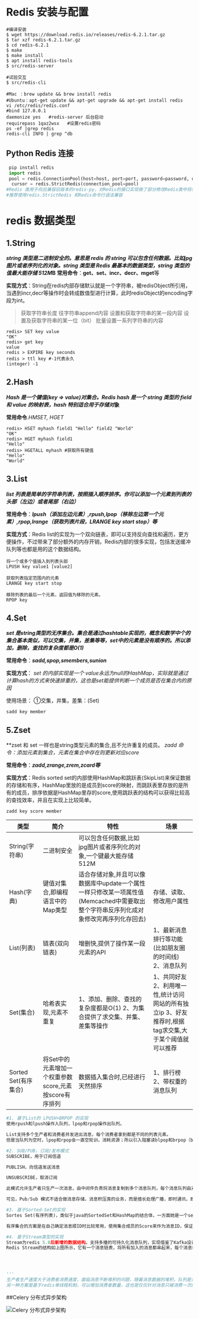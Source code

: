 # Redis 安装与配置

```shell
#编译安装
$ wget https://download.redis.io/releases/redis-6.2.1.tar.gz
$ tar xzf redis-6.2.1.tar.gz
$ cd redis-6.2.1
$ make
$ make install
$ apt install redis-tools
$ src/redis-server

#试验交互
$ src/redis-cli

#Mac ：brew update && brew install redis
#Ubuntu：apt-get update && apt-get upgrade && apt-get install redis
vi /etc/redis/redis.conf 
#bind 127.0.0.1
daemonize yes   #redis-server 后台启动
requirepass 1qaz2wsx   #设置redis密码
ps -ef |grep redis
redis-cli INFO | grep ^db
```



## Python Redis 连接

```python
 pip install redis
 import redis
 pool = redis.ConnectionPool(host=host, port=port, password=password, db=db, decode_responses=True) #decode_responses 防止中文编码乱码
  cursor = redis.StrictRedis(connection_pool=pool) 
#Redis 类用于向后兼容旧版本的redis-py，对Redis的接口实现做了部分修改Redis类中将参数num和value的顺序交换了
#推荐使用redis.StrictRedis 和Redis命令行语法兼容
```



# redis 数据类型

## 1.String  
***string 类型是二进制安全的。意思是 redis 的 string 可以包含任何数据。比如jpg图片或者序列化的对象。string 类型是 Redis 最基本的数据类型，string 类型的值最大能存储 512M*B**
**常用命令**：**get、set、incr、decr、mget**等

**实现方式**：String在redis内部存储默认就是一个字符串，被redisObject所引用，当遇到incr,decr等操作时会转成数值型进行计算，此时redisObject的encoding字段为int。

> 获取字符串长度
> 往字符串append内容
> 设置和获取字符串的某一段内容
> 设置及获取字符串的某一位（bit）
> 批量设置一系列字符串的内容

```redis
redis> SET key value
"OK"
redis> get key
value
redis > EXPIRE key seconds
redis > ttl key #-1代表永久
(integer) -1
```



## 2.Hash
***Hash 是一个键值(key => value)对集合。Redis hash 是一个 string 类型的 field 和 value 的映射表，hash 特别适合用于存储对*象**

**常用命令**.*HMSET, HGET*

```redis
redis> HSET myhash field1 "Hello" field2 "World"
"OK"
redis> HGET myhash field1
"Hello"
redis> HGETALL myhash #获取所有键值
"Hello"
"World"
```





## 3.List

***list 列表是简单的字符串列表，按照插入顺序排序。你可以添加一个元素到列表的头部（左边）或者尾部（右边）***

**常用命令**：***lpush（添加左边元素）,rpush,lpop（移除左边第一个元素）,rpop,lrange（获取列表片段，LRANGE key start stop）等***

**实现方式**：Redis list的实现为一个双向链表，即可以支持反向查找和遍历，更方便操作，不过带来了部分额外的内存开销，Redis内部的很多实现，包括发送缓冲队列等也都是用的这个数据结构。

```redis
将一个或多个值插入到列表头部
LPUSH key value1 [value2] 

获取列表指定范围内的元素
LRANGE key start stop 

移除列表的最后一个元素，返回值为移除的元素。
RPOP key 
```



## 4.Set

***set 是string类型的无序集合。集合是通过hashtable实现的，概念和数学中个的集合基本类似，可以交集，并集，差集等等，set中的元素是没有顺序的。所以添加，删除，查找的复杂度都是O(1)***

**常用命令**：***sadd,spop,smembers,sunion***

**实现方式**： *set 的内部实现是一个 value永远为null的HashMap，实际就是通过计算hash的方式来快速排重的，这也是set能提供判断一个成员是否在集合内的原因*

使用场景： ①交集，并集，差集：(Set)

```redis
sadd key member
```



## 5.Zset

**zset 和 set 一样也是string类型元素的集合,且不允许重复的成员。 *zadd 命令：*添加元素到集合，元素在集合中存在则更新对应score**

**常用命令**：***zadd,zrange,zrem,zcard等***

**实现方式**：Redis sorted set的内部使用HashMap和跳跃表(SkipList)来保证数据的存储和有序，HashMap里放的是成员到score的映射，而跳跃表里存放的是所有的成员，排序依据是HashMap里存的score,使用跳跃表的结构可以获得比较高的查找效率，并且在实现上比较简单。

```redis
zadd key score member

```







| 类型                 | 简介                                                   | 特性                                                         | 场景                                                         |
| -------------------- | ------------------------------------------------------ | ------------------------------------------------------------ | ------------------------------------------------------------ |
| String(字符串)       | 二进制安全                                             | 可以包含任何数据,比如jpg图片或者序列化的对象,一个键最大能存储512M |                                                              |
| Hash(字典)           | 键值对集合,即编程语言中的Map类型                       | 适合存储对象,并且可以像数据库中update一个属性一样只修改某一项属性值(Memcached中需要取出整个字符串反序列化成对象修改完再序列化存回去) | 存储、读取、修改用户属性                                     |
| List(列表)           | 链表(双向链表)                                         | 增删快,提供了操作某一段元素的API                             | 1、最新消息排行等功能(比如朋友圈的时间线) 2、消息队列        |
| Set(集合)            | 哈希表实现,元素不重复                                  | 1、添加、删除、查找的复杂度都是O(1) 2、为集合提供了求交集、并集、差集等操作 | 1、共同好友 2、利用唯一性,统计访问网站的所有独立ip 3、好友推荐时,根据tag求交集,大于某个阈值就可以推荐 |
| Sorted Set(有序集合) | 将Set中的元素增加一个权重参数score,元素按score有序排列 | 数据插入集合时,已经进行天然排序                              | 1、排行榜 2、带权重的消息队列                                |



```python
#1. 基于List的 LPUSH+BRPOP 的实现
使用rpush和lpush操作入队列，lpop和rpop操作出队列。

List支持多个生产者和消费者并发进出消息，每个消费者拿到都是不同的列表元素。
但是当队列为空时，lpop和rpop会一直空轮训，消耗资源；所以引入阻塞读blpop和brpop（b代表blocking），阻塞读在队列没有数据的时候进入休眠状态，一旦数据到来则立刻醒过来，消息延迟几乎为零。

#2. SUB/PUB，订阅/发布模式
SUBSCRIBE，用于订阅信道

PUBLISH，向信道发送消息

UNSUBSCRIBE，取消订阅

此模式允许生产者只生产一次消息，由中间件负责将消息复制到多个消息队列，每个消息队列由对应的消费组消费。

可见，Pub/Sub 模式不适合做消息存储，消息积压类的业务，而是擅长处理广播，即时通讯，即时反馈的业务。

#3. 基于Sorted-Set的实现
Sortes Set(有序列表)，类似于java的SortedSet和HashMap的结合体，一方面她是一个set，保证内部value的唯一性，另一方面它可以给每个value赋予一个score，代表这个value的排序权重。内部实现是“跳跃表”。

有序集合的方案是在自己确定消息顺ID时比较常用，使用集合成员的Score来作为消息ID，保证顺序，还可以保证消息ID的单调递增。通常可以使用时间戳+序号的方案。确保了消息ID的单调递增，利用SortedSet的依据Score排序的特征，就可以制作一个有序的消息队列了。

#4. 基于Stream类型的实现
Stream为redis 5.0后新增的数据结构。支持多播的可持久化消息队列，实现借鉴了Kafka设计。
Redis Stream的结构如上图所示，它有一个消息链表，将所有加入的消息都串起来，每个消息都有一个唯一的ID和对应的内容。消息是持久化的，Redis重启后，内容还在。




'''
生产者生产速度大于消费者消费速度，面临消息不断堆积的问题，随着消息数据的堆积，队列是开启限流措施，还是丢弃某些消息，更或者是把消息数据进行持久化。对于基于redis实现的消息队列，一般为可忍受部分消息丢失的业务，所以很多人选择丢弃消息的方案。
另一种方案是基于redis单线程机制，可以增加消费者数量，这也是仅仅针对消息只被消费一次的场景。当然也可以选择持久化方案，但是会对redis的性能产生影响'''

```





##Celery 分布式异步架构



<img src="/Users/eric/Downloads/Doc/c8892f2b081d79d3e6efa402ee83aaaa.png" alt="Celery 分布式异步架构" style="zoom:100%;" />










